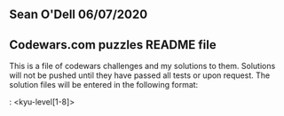 ## Sean O'Dell 06/07/2020
## Codewars.com puzzles README file

This is a file of codewars challenges and my solutions to them.
Solutions will not be pushed until they have passed all tests or upon request.
The solution files will be entered in the following format:

<name> <date-completed>

<kata-sensei>: <kyu-level[1-8]>

<instructions>

<solution>